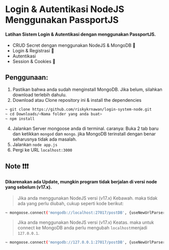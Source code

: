 # Login & Autentikasi NodeJS Menggunakan PassportJS

#### Latihan Sistem Login & Autentikasi dengan menggunakan PassportJS.



- CRUD Secret dengan menggunakan NodeJS & MongoDB 👦
- Login & Registrasi 🔑
- Autentikasi
- Session & Cookies 🍪


## Penggunaan:

  1. Pastikan bahwa anda sudah menginstall MongoDB. Jika belum, silahkan download terlebih dahulu.
  2. Download atau Clone repository ini & install the dependencies
  ```sh
  ~ git clone https://github.com/riskykrnawan/login-system-node.git
  ~ cd Downloads/<Nama folder yang anda buat>
  ~ npm install
  ```     
  4. Jalankan Server mongoose anda di terminal. caranya: Buka 2 tab baru dan ketikkan `mongod` dan `mongo`. jika MongoDB terinstall dengan benar seharusnya tidak ada masalah.
  5. Jalankan `node app.js`
  6. Pergi ke URL `localhost:3000`



## Note ❗❗❗

#### Dikarenakan ada Update, mungkin program tidak berjalan di versi node yang sebelum (v17.x).

> Jika anda menggunakan NodeJS versi (v17.x) Kebawah. maka tidak ada yang perlu diubah, cukup seperti kode berikut:
```sh
~ mongoose.connect('mongodb://localhost:27017/postDB', {useNewUrlParser: true})
```

> Jika anda menggunakan NodeJS versi (v17.x) Keatas. maka untuk connect ke MongoDB anda perlu mengubah `localhost`menjadi `127.0.0.1`.
```sh
~ mongoose.connect('mongodb://127.0.0.1:27017/postDB', {useNewUrlParser: true})
```
